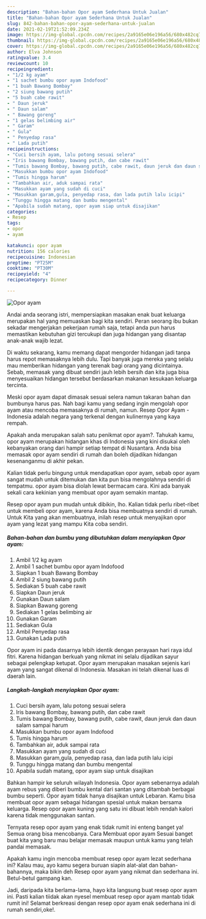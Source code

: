 ```yaml
---
description: "Bahan-bahan Opor ayam Sederhana Untuk Jualan"
title: "Bahan-bahan Opor ayam Sederhana Untuk Jualan"
slug: 842-bahan-bahan-opor-ayam-sederhana-untuk-jualan
date: 2021-02-19T21:52:09.234Z
image: https://img-global.cpcdn.com/recipes/2a9165e06e196a56/680x482cq70/opor-ayam-foto-resep-utama.jpg
thumbnail: https://img-global.cpcdn.com/recipes/2a9165e06e196a56/680x482cq70/opor-ayam-foto-resep-utama.jpg
cover: https://img-global.cpcdn.com/recipes/2a9165e06e196a56/680x482cq70/opor-ayam-foto-resep-utama.jpg
author: Elva Johnson
ratingvalue: 3.4
reviewcount: 10
recipeingredient:
- "1/2 kg ayam"
- "1 sachet bumbu opor ayam Indofood"
- "1 buah Bawang Bombay"
- "2 siung bawang putih"
- "5 buah cabe rawit"
- " Daun jeruk"
- " Daun salam"
- " Bawang goreng"
- "1 gelas belimbing air"
- " Garam"
- " Gula"
- " Penyedap rasa"
- " Lada putih"
recipeinstructions:
- "Cuci bersih ayam, lalu potong sesuai selera"
- "Iris bawang Bombay, bawang putih, dan cabe rawit"
- "Tumis bawang Bombay, bawang putih, cabe rawit, daun jeruk dan daun salam sampai harum"
- "Masukkan bumbu opor ayam Indofood"
- "Tumis hingga harum"
- "Tambahkan air, aduk sampai rata"
- "Masukkan ayam yang sudah di cuci"
- "Masukkan garam,gula, penyedap rasa, dan lada putih lalu icipi"
- "Tunggu hingga matang dan bumbu mengental"
- "Apabila sudah matang, opor ayam siap untuk disajikan"
categories:
- Resep
tags:
- opor
- ayam

katakunci: opor ayam 
nutrition: 156 calories
recipecuisine: Indonesian
preptime: "PT25M"
cooktime: "PT30M"
recipeyield: "4"
recipecategory: Dinner

---
```



![Opor ayam](https://img-global.cpcdn.com/recipes/2a9165e06e196a56/680x482cq70/opor-ayam-foto-resep-utama.jpg)

Andai anda seorang istri, mempersiapkan masakan enak buat keluarga merupakan hal yang memuaskan bagi kita sendiri. Peran seorang ibu bukan sekadar mengerjakan pekerjaan rumah saja, tetapi anda pun harus memastikan kebutuhan gizi tercukupi dan juga hidangan yang disantap anak-anak wajib lezat.

Di waktu  sekarang, kamu memang dapat mengorder hidangan jadi tanpa harus repot memasaknya lebih dulu. Tapi banyak juga mereka yang selalu mau memberikan hidangan yang terenak bagi orang yang dicintainya. Sebab, memasak yang dibuat sendiri jauh lebih bersih dan kita juga bisa menyesuaikan hidangan tersebut berdasarkan makanan kesukaan keluarga tercinta. 

Meski opor ayam dapat dimasak sesuai selera namun takaran bahan dan bumbunya harus pas. Nah bagi kamu yang sedang ingin mengolah opor ayam atau mencoba memasaknya di rumah, namun. Resep Opor Ayam - Indonesia adalah negara yang terkenal dengan kulinernya yang kaya rempah.

Apakah anda merupakan salah satu penikmat opor ayam?. Tahukah kamu, opor ayam merupakan hidangan khas di Indonesia yang kini disukai oleh kebanyakan orang dari hampir setiap tempat di Nusantara. Anda bisa memasak opor ayam sendiri di rumah dan boleh dijadikan hidangan kesenanganmu di akhir pekan.

Kalian tidak perlu bingung untuk mendapatkan opor ayam, sebab opor ayam sangat mudah untuk ditemukan dan kita pun bisa mengolahnya sendiri di tempatmu. opor ayam bisa diolah lewat bermacam cara. Kini ada banyak sekali cara kekinian yang membuat opor ayam semakin mantap.

Resep opor ayam pun mudah untuk dibikin, lho. Kalian tidak perlu ribet-ribet untuk membeli opor ayam, karena Anda bisa membuatnya sendiri di rumah. Untuk Kita yang akan membuatnya, inilah resep untuk menyajikan opor ayam yang lezat yang mampu Kita coba sendiri.

<!--inarticleads1-->

##### Bahan-bahan dan bumbu yang dibutuhkan dalam menyiapkan Opor ayam:

1. Ambil 1/2 kg ayam
1. Ambil 1 sachet bumbu opor ayam Indofood
1. Siapkan 1 buah Bawang Bombay
1. Ambil 2 siung bawang putih
1. Sediakan 5 buah cabe rawit
1. Siapkan  Daun jeruk
1. Gunakan  Daun salam
1. Siapkan  Bawang goreng
1. Sediakan 1 gelas belimbing air
1. Gunakan  Garam
1. Sediakan  Gula
1. Ambil  Penyedap rasa
1. Gunakan  Lada putih


Opor ayam ini pada dasarnya lebih identik dengan perayaan hari raya idul fitri. Karena hidangan berkuah yang nikmat ini selalu dijadikan sayur sebagai pelengkap ketupat. Opor ayam merupakan masakan sejenis kari ayam yang sangat dikenal di Indonesia. Masakan ini telah dikenal luas di daerah lain. 

<!--inarticleads2-->

##### Langkah-langkah menyiapkan Opor ayam:

1. Cuci bersih ayam, lalu potong sesuai selera
1. Iris bawang Bombay, bawang putih, dan cabe rawit
1. Tumis bawang Bombay, bawang putih, cabe rawit, daun jeruk dan daun salam sampai harum
1. Masukkan bumbu opor ayam Indofood
1. Tumis hingga harum
1. Tambahkan air, aduk sampai rata
1. Masukkan ayam yang sudah di cuci
1. Masukkan garam,gula, penyedap rasa, dan lada putih lalu icipi
1. Tunggu hingga matang dan bumbu mengental
1. Apabila sudah matang, opor ayam siap untuk disajikan


Bahkan hampir ke seluruh wilayah Indonesia. Opor ayam sebenarnya adalah ayam rebus yang diberi bumbu kental dari santan yang ditambah berbagai bumbu seperti. Opor ayam tidak hanya disajikan untuk Lebaran. Kamu bisa membuat opor ayam sebagai hidangan spesial untuk makan bersama keluarga. Resep opor ayam kuning yang satu ini dibuat lebih rendah kalori karena tidak menggunakan santan. 

Ternyata resep opor ayam yang enak tidak rumit ini enteng banget ya! Semua orang bisa mencobanya. Cara Membuat opor ayam Sesuai banget buat kita yang baru mau belajar memasak maupun untuk kamu yang telah pandai memasak.

Apakah kamu ingin mencoba membuat resep opor ayam lezat sederhana ini? Kalau mau, ayo kamu segera buruan siapin alat-alat dan bahan-bahannya, maka bikin deh Resep opor ayam yang nikmat dan sederhana ini. Betul-betul gampang kan. 

Jadi, daripada kita berlama-lama, hayo kita langsung buat resep opor ayam ini. Pasti kalian tiidak akan nyesel membuat resep opor ayam mantab tidak rumit ini! Selamat berkreasi dengan resep opor ayam enak sederhana ini di rumah sendiri,oke!.

